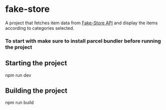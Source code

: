 # fake-store
A project that fetches item data from [Fake-Store API](https://fakestoreapi.com/) and display the items according to categories selected.

### To start with make sure to install parcel bundler before running the project

## Starting the project
npm run dev

## Building the project
 npm run build
